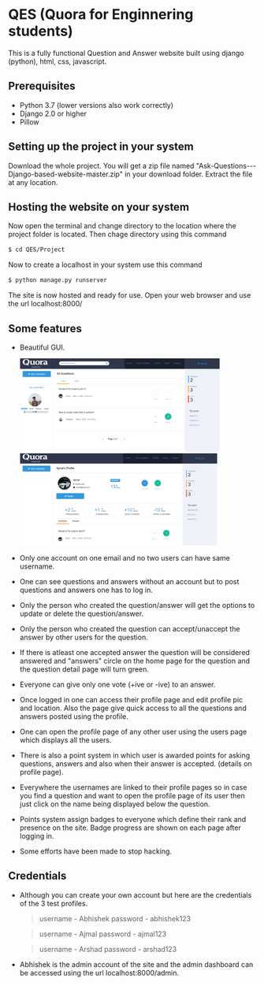 # QES (Quora for Enginnering students)
This is a fully functional Question and Answer website built using django (python), html, css, javascript.

## Prerequisites
* Python 3.7 (lower versions also work correctly)
* Django 2.0 or higher
* Pillow

## Setting up the project in your system
Download the whole project. You will get a zip file named "Ask-Questions---Django-based-website-master.zip" in your download folder. Extract the file at any location.

## Hosting the website on your system
Now open the terminal and change directory to the location where the project folder is located. Then chage directory using this command
```sh
$ cd QES/Project
```
Now to create a localhost in your system use this command
```sh
$ python manage.py runserver
```
The site is now hosted and ready for use. Open your web browser and use the url localhost:8000/

## Some features
- Beautiful GUI.

  <img src="https://github.com/abhisheksreejith/QES/blob/master/images/image.JPG" alt="drawing" width="405px"/>
  <img src="https://github.com/abhisheksreejith/QES/blob/master/images/profile.JPG" alt="drawing" width="400px"/>
- Only one account on one email and no two users can have same username.
- One can see questions and answers without an account but to post questions and answers one has to log in.
- Only the person who created the question/answer will get the options to update or delete the question/answer.
- Only the person who created the question can accept/unaccept the answer by other users for the question.
- If there is atleast one accepted answer the question will be considered answered and "answers" circle on the home page for the question and the question detail page will turn green.
- Everyone can give only one vote (+ive or -ive) to an answer.
- Once logged in one can access their profile page and edit profile pic and location. Also the page give quick access to all the questions and answers posted using the profile.
- One can open the profile page of any other user using the users page which displays all the users.
- There is also a point system in which user is awarded points for asking questions, answers and also when their answer is accepted. (details on profile page).
- Everywhere the usernames are linked to their profile pages so in case you find a question and want to open the profile page of its user then just click on the name being displayed below the question.
- Points system assign badges to everyone which define their rank and presence on the site. Badge progress are shown on each page after logging in.
- Some efforts have been made to stop hacking.


## Credentials
- Although you can create your own account but here are the credentials of the 3 test profiles.
  > username - Abhishek
  > password - abhishek123

  > username - Ajmal
  > password - ajmal123

  > username - Arshad
  > password - arshad123
- Abhishek is the admin account of the site and the admin dashboard can be accessed using the url localhost:8000/admin.
